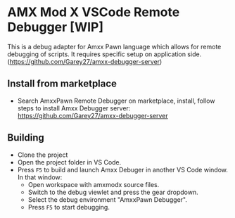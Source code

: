 # AMX Mod X VSCode Remote Debugger [WIP]

This is a debug adapter for Amxx Pawn language which allows for remote debugging of scripts. It requires specific setup on
application side. (https://github.com/Garey27/amxx-debugger-server)

## Install from marketplace

* Search AmxxPawn Remote Debugger on marketplace, install, follow steps to install Amxx Debugger server: https://github.com/Garey27/amxx-debugger-server

## Building

* Clone the project
* Open the project folder in VS Code.
* Press `F5` to build and launch Amxx Debuger in another VS Code window. In that window:
  * Open workspace with amxmodx source files.
  * Switch to the debug viewlet and press the gear dropdown.
  * Select the debug environment "AmxxPawn Debugger".
  * Press `F5` to start debugging.
